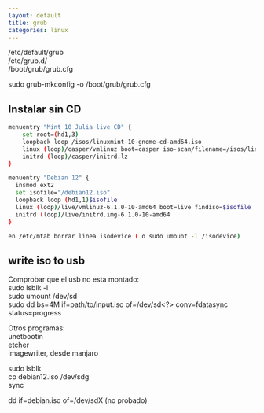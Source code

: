 ```yaml
---
layout: default
title: grub
categories: linux
---
```

/etc/default/grub  
/etc/grub.d/  
/boot/grub/grub.cfg  

sudo grub-mkconfig -o /boot/grub/grub.cfg  

## Instalar sin CD
```bash
menuentry "Mint 10 Julia live CD" {
	set root=(hd1,3)
	loopback loop /isos/linuxmint-10-gnome-cd-amd64.iso
	linux (loop)/casper/vmlinuz boot=casper iso-scan/filename=/isos/linuxmint-10-gnome-cd-amd64.iso
	initrd (loop)/casper/initrd.lz
}

menuentry "Debian 12" {
  insmod ext2
  set isofile="/debian12.iso"
  loopback loop (hd1,1)$isofile
  linux (loop)/live/vmlinuz-6.1.0-10-amd64 boot=live findiso=$isofile
  initrd (loop)/live/initrd.img-6.1.0-10-amd64
}

en /etc/mtab borrar linea isodevice ( o sudo umount -l /isodevice)  

```

## write iso to usb
Comprobar que el usb no esta montado:  
sudo lsblk -l  
sudo umount /dev/sd<?><?>  
sudo dd bs=4M if=path/to/input.iso of=/dev/sd<?> conv=fdatasync status=progress  

Otros programas:  
unetbootin  
etcher  
imagewriter, desde manjaro  


sudo lsblk  
cp debian12.iso /dev/sdg  
sync  

dd if=debian.iso of=/dev/sdX (no probado)  
